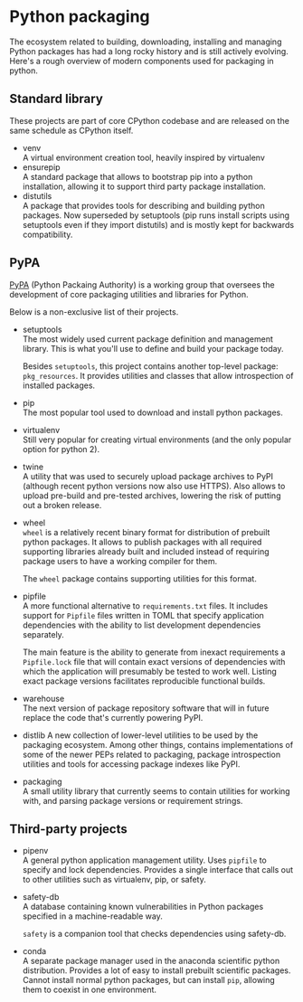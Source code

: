 # Python packaging

The ecosystem related to building, downloading, installing and managing
Python packages has had a long rocky history and is still actively evolving. Here's a
rough overview of modern components used for packaging in python.


## Standard library
These projects are part of core CPython codebase and are released on the same schedule
as CPython itself.

- venv  
    A virtual environment creation tool, heavily inspired by virtualenv
- ensurepip  
    A standard package that allows to bootstrap pip into a python installation,
    allowing it to support third party package installation.
- distutils  
    A package that provides tools for describing and building python packages.
    Now superseded by setuptools (pip runs install scripts using setuptools
    even if they import distutils) and is mostly kept for backwards compatibility.


## PyPA

[PyPA](http://www.pypa.io/) (Python Packaing Authority) is a working group that
oversees the development of core packaging utilities and libraries for Python.

Below is a non-exclusive list of their projects.

- setuptools  
    The most widely used current package definition and management library.
    This is what you'll use to define and build your package today.

    Besides `setuptools`, this project contains another top-level package: `pkg_resources`.
    It provides utilities and classes that allow introspection of installed packages.
- pip  
    The most popular tool used to download and install python packages.
- virtualenv  
    Still very popular for creating virtual environments (and the only popular option
    for python 2).
- twine  
    A utility that was used to securely upload package archives to PyPI (although
    recent python versions now also use HTTPS). Also allows to upload pre-build and
    pre-tested archives, lowering the risk of putting out a broken release.
- wheel  
    `wheel` is a relatively recent binary format for distribution of prebuilt
    python packages. It allows to publish packages with all required supporting libraries
    already built and included instead of requiring package users to have a working compiler for them.

    The `wheel` package contains supporting utilities for this format.
- pipfile  
    A more functional alternative to `requirements.txt` files. It includes support
    for `Pipfile` files written in TOML that specify application dependencies with the
    ability to list development dependencies separately.

    The main feature is the ability to generate from inexact requirements
    a `Pipfile.lock` file that will contain exact versions of dependencies with
    which the application will presumably be tested to work well. Listing exact
    package versions facilitates reproducible functional builds.
- warehouse  
    The next version of package repository software that will in future replace the
    code that's currently powering PyPI.
- distlib
    A new collection of lower-level utilities to be used by the packaging ecosystem.
    Among other things, contains implementations of some of the newer PEPs related to packaging,
    package introspection utilities and tools for accessing package indexes like PyPI.
- packaging  
    A small utility library that currently seems to contain utilities for working with,
    and parsing package versions or requirement strings.


## Third-party projects

- pipenv  
    A general python application management utility. Uses `pipfile` to specify
    and lock dependencies. Provides a single interface that calls out to other utilities
    such as virtualenv, pip, or safety.
- safety-db  
    A database containing known vulnerabilities in Python packages specified in a
    machine-readable way.

    `safety` is a companion tool that checks dependencies using safety-db.
- conda  
    A separate package manager used in the anaconda scientific python distribution.
    Provides a lot of easy to install prebuilt scientific packages.
    Cannot install normal python packages, but can install `pip`, allowing them
    to coexist in one environment.
